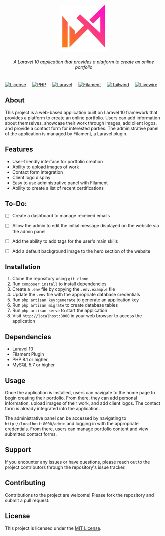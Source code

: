 <p align="center">
  <img src="https://raw.githubusercontent.com/mviniciusca/warriorfolio/main/public/img/logo-color.png" width="30%" alt="Descrição da imagem">
</p>

<h5 style="text-align: center; font-weight: normal;">A Laravel 10 application that provides a platform to create an online portfolio</h5>

<h1 align="center"></h1>

[![License](https://img.shields.io/badge/license-MIT-blue.svg)](https://opensource.org/licenses/MIT)&nbsp;&nbsp;&nbsp;&nbsp;
[![PHP](https://img.shields.io/badge/PHP-8.1-blue)](https://www.php.net/releases/8.1/en.php)&nbsp;&nbsp;&nbsp;&nbsp;
[![Laravel](https://img.shields.io/badge/Laravel-10-red)](https://laravel.com/docs/10.x/readme)&nbsp;&nbsp;&nbsp;&nbsp;
[![Filament](https://img.shields.io/badge/Filament-2.17-green)](https://filamentphp.com/docs)&nbsp;&nbsp;&nbsp;&nbsp;
[![Tailwind](https://img.shields.io/badge/Tailwind-2.2.19-blue)](https://tailwindcss.com/)&nbsp;&nbsp;&nbsp;&nbsp;
[![Livewire](https://img.shields.io/badge/Livewire-2.12-pink)](https://laravel-livewire.com/)&nbsp;&nbsp;&nbsp;&nbsp;

## About 
This project is a web-based application built on Laravel 10 framework that provides a platform to create an online portfolio. Users can add information about themselves, showcase their work through images, add client logos, and provide a contact form for interested parties. The administrative panel of the application is managed by Filament, a Laravel plugin.

## Features

- User-friendly interface for portfolio creation
- Ability to upload images of work
- Contact form integration
- Client logo display
- Easy to use administrative panel with Filament
- Ability to create a list of recent certifications


## To-Do:

- [ ] Create a dashboard to manage received emails 
- [ ] Allow the admin to edit the initial message displayed on the website via the admin panel 
- [ ] Add the ability to add tags for the user's main skills 
- [ ] Add a default background image to the hero section of the website


## Installation
1. Clone the repository using `git clone`
2. Run `composer install` to install dependencies
3. Create a `.env` file by copying the `.env.example` file
4. Update the `.env` file with the appropriate database credentials
5. Run `php artisan key:generate` to generate an application key
6. Run `php artisan migrate` to create database tables
7. Run `php artisan serve` to start the application
8. Visit `http://localhost:8000` in your web browser to access the application

## Dependencies
- Laravel 10
- Filament Plugin
- PHP 8.1 or higher
- MySQL 5.7 or higher

## Usage
Once the application is installed, users can navigate to the home page to begin creating their portfolio. From there, they can add personal information, upload images of their work, and add client logos. The contact form is already integrated into the application.

The administrative panel can be accessed by navigating to `http://localhost:8000/admin` and logging in with the appropriate credentials. From there, users can manage portfolio content and view submitted contact forms.

## Support
If you encounter any issues or have questions, please reach out to the project contributors through the repository's issue tracker.

## Contributing
Contributions to the project are welcome! Please fork the repository and submit a pull request.

## License
This project is licensed under the [MIT License](https://opensource.org/licenses/MIT).
